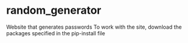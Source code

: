 # random_generator
Website that generates passwords
To work with the site, download the packages specified in the pip-install file
